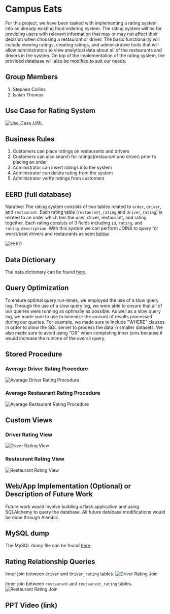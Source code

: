 # Campus Eats 
For this project, we have been tasked with implementing a rating system into an already existing food ordering system. The rating system will be for providing users with relevant information that may or may not affect their decision when choosing a restaurant or driver. The basic functionality will include viewing ratings, creating ratings, and administrative tools that will allow administrators to view analytical data about all of the restaurants and drivers in the system. On top of the implementation of the rating system, the provided database will also be modified to suit our needs.

## Group Members
1. Stephen Collins
2. Isaiah Thomas

## Use Case for Rating System
![Use_Case_UML](docs/Use-Case-Diagram.jpg)

## Business Rules
1. Customers can place ratings on restaurants and drivers
2. Customers can also search for ratings(restaurant and driver) prior to placing an order
3. Administrator can insert ratings into the system
4. Administrator can delete rating from the system
5. Administrator verify ratings from customers

## EERD (full database)

Narative: The rating system consists of two tables related to `order`, `driver`, and `restaurant`. Each rating table (`restaurant_rating` and `driver_rating`) is related to an order which ties the user, driver, restaurant, and rating together. Each rating consists of 3 fields including `id`, `rating`, and `rating_description`. With this system we can perform JOINS to query for worst/best drivers and restaurants as seen [below](#Current-Rating-Relationship-Queries).

![EERD](docs/EERD.png)

## Data Dictionary

The data dictionary can be found [here](./docs/DB-Dictionary.html).

## Query Optimization
To ensure optimal query run-times, we employed the use of a slow query log. Through the use of a slow query log, we were
able to ensure that all of our queries were running as optimally as possible. As well as a slow query log, we made sure 
to use to minimize the amount of results processed during our queries. For example, we made sure to include "WHERE" clauses in order to allow the SQL server to process the data in smaller datasets. We also made sure to avoid using "OR" when completing inner joins because it would increase the runtime of the overall query.

## Stored Procedure
### Average Driver Rating Procedure
![Average Driver Rating Procedure](./docs/drprocedure.png)

### Average Restaurant Rating Procedure
![Average Restaurant Rating Procedure](./docs/rrprocedure.png)

## Custom Views

### Driver Rating View
![Driver Rating View](./docs/driverRating-View.png)

### Restaurant Rating View
![Restaurant Rating View](./docs/restaurantRating-View.png)

## Web/App Implementation (Optional) or Description of Future Work
Future work would involve building a flask application and using SQLAlchemy to query the database. All
future database modifications would be done through Alembic.
## MySQL dump

The MySQL dump file can be found [here](./Campus_Eats_SQL_D3_Dump.sql).

## Rating Relationship Queries

Inner join between `driver` and `driver_rating` tables.
![Driver Rating Join](./docs/Driver-Rating-Join.png)

Inner join between `restaurant` and `restaurant_rating` tables.
![Restaurant Rating Join](./docs/Restaurant-Rating-Join.png)

## PPT Video (link)

